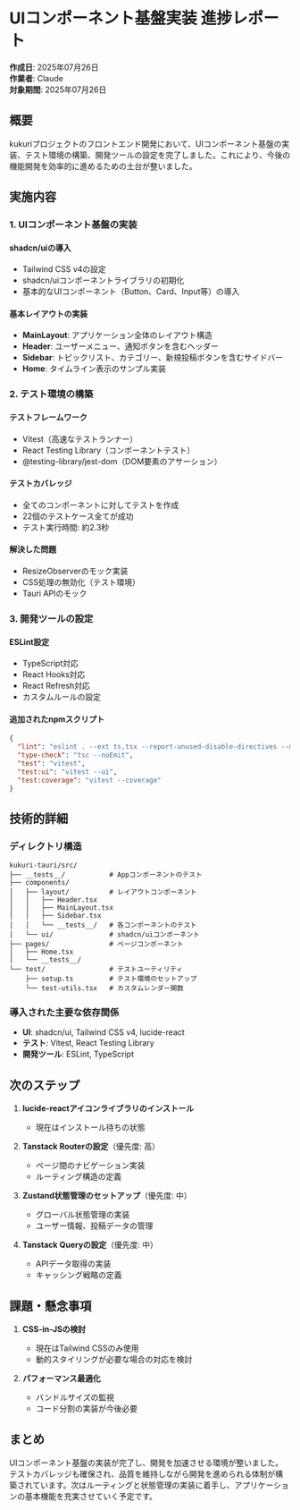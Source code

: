 # UIコンポーネント基盤実装 進捗レポート

**作成日**: 2025年07月26日  
**作業者**: Claude  
**対象期間**: 2025年07月26日

## 概要

kukuriプロジェクトのフロントエンド開発において、UIコンポーネント基盤の実装、テスト環境の構築、開発ツールの設定を完了しました。これにより、今後の機能開発を効率的に進めるための土台が整いました。

## 実施内容

### 1. UIコンポーネント基盤の実装

#### shadcn/uiの導入
- Tailwind CSS v4の設定
- shadcn/uiコンポーネントライブラリの初期化
- 基本的なUIコンポーネント（Button、Card、Input等）の導入

#### 基本レイアウトの実装
- **MainLayout**: アプリケーション全体のレイアウト構造
- **Header**: ユーザーメニュー、通知ボタンを含むヘッダー
- **Sidebar**: トピックリスト、カテゴリー、新規投稿ボタンを含むサイドバー
- **Home**: タイムライン表示のサンプル実装

### 2. テスト環境の構築

#### テストフレームワーク
- Vitest（高速なテストランナー）
- React Testing Library（コンポーネントテスト）
- @testing-library/jest-dom（DOM要素のアサーション）

#### テストカバレッジ
- 全てのコンポーネントに対してテストを作成
- 22個のテストケース全てが成功
- テスト実行時間: 約2.3秒

#### 解決した問題
- ResizeObserverのモック実装
- CSS処理の無効化（テスト環境）
- Tauri APIのモック

### 3. 開発ツールの設定

#### ESLint設定
- TypeScript対応
- React Hooks対応
- React Refresh対応
- カスタムルールの設定

#### 追加されたnpmスクリプト
```json
{
  "lint": "eslint . --ext ts,tsx --report-unused-disable-directives --max-warnings 0",
  "type-check": "tsc --noEmit",
  "test": "vitest",
  "test:ui": "vitest --ui",
  "test:coverage": "vitest --coverage"
}
```

## 技術的詳細

### ディレクトリ構造
```
kukuri-tauri/src/
├── __tests__/           # Appコンポーネントのテスト
├── components/
│   ├── layout/          # レイアウトコンポーネント
│   │   ├── Header.tsx
│   │   ├── MainLayout.tsx
│   │   ├── Sidebar.tsx
│   │   └── __tests__/   # 各コンポーネントのテスト
│   └── ui/              # shadcn/uiコンポーネント
├── pages/               # ページコンポーネント
│   ├── Home.tsx
│   └── __tests__/
└── test/                # テストユーティリティ
    ├── setup.ts         # テスト環境のセットアップ
    └── test-utils.tsx   # カスタムレンダー関数
```

### 導入された主要な依存関係
- **UI**: shadcn/ui, Tailwind CSS v4, lucide-react
- **テスト**: Vitest, React Testing Library
- **開発ツール**: ESLint, TypeScript

## 次のステップ

1. **lucide-reactアイコンライブラリのインストール**
   - 現在はインストール待ちの状態

2. **Tanstack Routerの設定**（優先度: 高）
   - ページ間のナビゲーション実装
   - ルーティング構造の定義

3. **Zustand状態管理のセットアップ**（優先度: 中）
   - グローバル状態管理の実装
   - ユーザー情報、投稿データの管理

4. **Tanstack Queryの設定**（優先度: 中）
   - APIデータ取得の実装
   - キャッシング戦略の定義

## 課題・懸念事項

1. **CSS-in-JSの検討**
   - 現在はTailwind CSSのみ使用
   - 動的スタイリングが必要な場合の対応を検討

2. **パフォーマンス最適化**
   - バンドルサイズの監視
   - コード分割の実装が今後必要

## まとめ

UIコンポーネント基盤の実装が完了し、開発を加速させる環境が整いました。テストカバレッジも確保され、品質を維持しながら開発を進められる体制が構築されています。次はルーティングと状態管理の実装に着手し、アプリケーションの基本機能を充実させていく予定です。